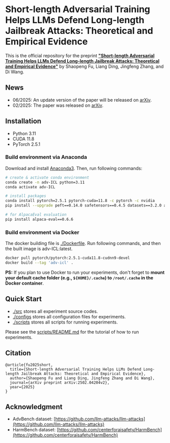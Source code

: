# Short-length Adversarial Training Helps LLMs Defend Long-length Jailbreak Attacks: Theoretical and Empirical Evidence

This is the official repository for the preprint [**"Short-length Adversarial Training Helps LLMs Defend Long-length Jailbreak Attacks: Theoretical and Empirical Evidence"**](https://arxiv.org/abs/2502.04204) by Shaopeng Fu, Liang Ding, Jingfeng Zhang, and Di Wang.

## News

- 06/2025: An update version of the paper will be released on [arXiv](https://arxiv.org/abs/2502.04204v2).
- 02/2025: The paper was released on [arXiv](https://arxiv.org/abs/2502.04204v1).

## Installation

- Python 3.11
- CUDA 11.8
- PyTorch 2.5.1

### Build environment via Anaconda

Download and install [Anaconda3](https://www.anaconda.com/download). Then, run following commands:

```bash
# create & activate conda environment
conda create -n adv-ICL python=3.11
conda activate adv-ICL

# install packages
conda install pytorch=2.5.1 pytorch-cuda=11.8 -c pytorch -c nvidia
pip install --upgrade peft==0.14.0 safetensors==0.4.5 datasets==3.2.0 accelerate==1.2.1 protobuf==5.29.1 sentencepiece==0.2.0 bitsandbytes==0.45.0

# for AlpacaEval evaluation
pip install alpaca-eval==0.6.6
```

### Build environment via Docker

The docker building file is [./Dockerfile](./Dockerfile). Run following commands, and then the built image is adv-ICL:latest.

```bash
docker pull pytorch/pytorch:2.5.1-cuda11.8-cudnn9-devel
docker build --tag 'adv-icl' .
```

**PS:** If you plan to use Docker to run your experiments, don't forget to **mount your default cache folder (e.g., `${HOME}/.cache`) to `/root/.cache` in the Docker container**.

## Quick Start

- [./src](./src) stores all experiment source codes.
- [./configs](./configs) stores all configuration files for experiments.
- [./scripts](./scripts) stores all scripts for running experiments.

Please see the [scripts/README.md](./scripts/README.md) for the tutorial of how to run experiments.

## Citation

```
@article{fu2025short,
  title={Short-length Adversarial Training Helps LLMs Defend Long-length Jailbreak Attacks: Theoretical and Empirical Evidence},
  author={Shaopeng Fu and Liang Ding, Jingfeng Zhang and Di Wang},
  journal={arXiv preprint arXiv:2502.04204v2},
  year={2025}
}
```

## Acknowledgment

- AdvBench dataset: [https://github.com/llm-attacks/llm-attacks](https://github.com/llm-attacks/llm-attacks)
- HarmBench dataset: [https://github.com/centerforaisafety/HarmBench](https://github.com/centerforaisafety/HarmBench)
